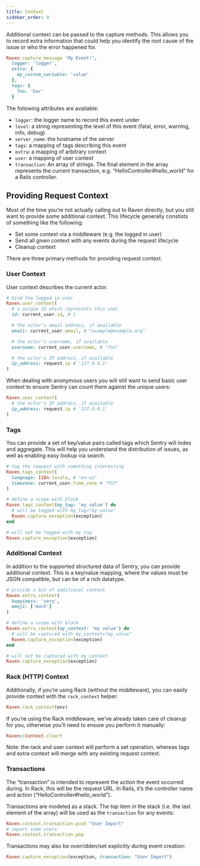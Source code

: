 ```yaml
---
title: Context
sidebar_order: 4
---
```


Additional context can be passed to the capture methods. This allows you to record extra information that could help you identify the root cause of the issue or who the error happened for.

```ruby
Raven.capture_message 'My Event!',
  logger: 'logger',
  extra: {
    my_custom_variable: 'value'
  },
  tags: {
    foo: 'bar'
  }
```

The following attributes are available:

-   `logger`: the logger name to record this event under
-   `level`: a string representing the level of this event (fatal, error, warning, info, debug)
-   `server_name`: the hostname of the server
-   `tags`: a mapping of tags describing this event
-   `extra`: a mapping of arbitrary context
-   `user`: a mapping of user context
-   `transaction`: An array of strings. The final element in the array represents the current transaction, e.g. “HelloController#hello_world” for a Rails controller.

## Providing Request Context

Most of the time you’re not actually calling out to Raven directly, but you still want to provide some additional context. This lifecycle generally constists of something like the following:

-   Set some context via a middleware (e.g. the logged in user)
-   Send all given context with any events during the request lifecycle
-   Cleanup context

There are three primary methods for providing request context.

### User Context

User context describes the current actor.

```ruby
# bind the logged in user
Raven.user_context(
  # a unique ID which represents this user
  id: current_user.id, # 1

  # the actor's email address, if available
  email: current_user.email, # "example@example.org"

  # the actor's username, if available
  username: current_user.username, # "foo"

  # the actor's IP address, if available
  ip_address: request.ip # '127.0.0.1'
)
```

When dealing with anonymous users you will still want to send basic user context to ensure Sentry can count them against the unique users:

```ruby
Raven.user_context(
  # the actor's IP address, if available
  ip_address: request.ip # '127.0.0.1'
)
```

### Tags

You can provide a set of key/value pairs called tags which Sentry will index and aggregate. This will help you understand the distribution of issues, as well as enabling easy lookup via search.

```ruby
# tag the request with something interesting
Raven.tags_context(
  language: I18n.locale, # "en-us"
  timezone: current_user.time_zone # "PST"
)

# define a scope with block
Raven.tags_context(my_tag: 'my value') do
  # will be tagged with my_tag="my value"
  Raven.capture_exception(exception)
end

# will not be tagged with my_tag
Raven.capture_exception(exception)
```

### Additional Context

In addition to the supported structured data of Sentry, you can provide additional context. This is a key/value mapping, where the values must be JSON compatible, but can be of a rich datatype.

```ruby
# provide a bit of additional context
Raven.extra_context(
  happiness: 'very',
  emoji: ['much']
)

# define a scope with block
Raven.extra_context(my_context: 'my value') do
  # will be captured with my_context="my_value"
  Raven.capture_exception(exception)
end

# will not be captured with my_context
Raven.capture_exception(exception)
```

### Rack (HTTP) Context

Additionally, if you’re using Rack (without the middleware), you can easily provide context with the `rack_context` helper:

```ruby
Raven.rack_context(env)
```

If you’re using the Rack middleware, we’ve already taken care of cleanup for you, otherwise you’ll need to ensure you perform it manually:

```ruby
Raven::Context.clear!
```

Note: the rack and user context will perform a set operation, whereas tags and extra context will merge with any existing request context.

### Transactions

The “transaction” is intended to represent the action the event occurred during. In Rack, this will be the request URL. In Rails, it’s the controller name and action (“HelloController#hello_world”).

Transactions are modeled as a stack. The top item in the stack (i.e. the last element of the array) will be used as the `transaction` for any events:

```ruby
Raven.context.transaction.push "User Import"
# import some users
Raven.context.transaction.pop
```

Transactions may also be overridden/set explicitly during event creation:

```ruby
Raven.capture_exception(exception, transaction: "User Import")
```
